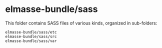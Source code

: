 # elmasse-bundle/sass

This folder contains SASS files of various kinds, organized in sub-folders:

    elmasse-bundle/sass/etc
    elmasse-bundle/sass/src
    elmasse-bundle/sass/var
